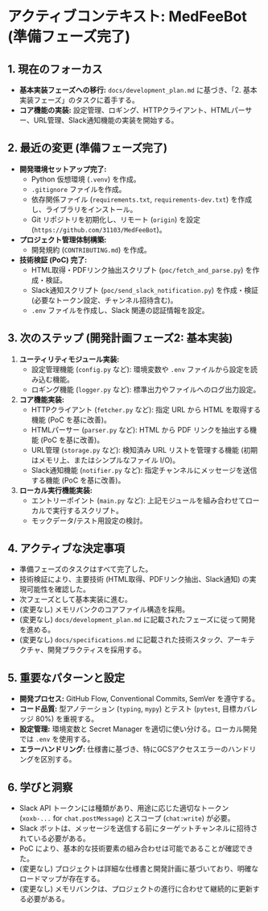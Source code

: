 # **アクティブコンテキスト: MedFeeBot (準備フェーズ完了)**

## **1. 現在のフォーカス**

- **基本実装フェーズへの移行:** `docs/development_plan.md` に基づき、「2.
  基本実装フェーズ」のタスクに着手する。
- **コア機能の実装:**
  設定管理、ロギング、HTTPクライアント、HTMLパーサー、URL管理、Slack通知機能の実装を開始する。

## **2. 最近の変更 (準備フェーズ完了)**

- **開発環境セットアップ完了:**
  - Python 仮想環境 (`.venv`) を作成。
  - `.gitignore` ファイルを作成。
  - 依存関係ファイル (`requirements.txt`, `requirements-dev.txt`)
    を作成し、ライブラリをインストール。
  - Git リポジトリを初期化し、リモート (`origin`) を設定
    (`https://github.com/31103/MedFeeBot`)。
- **プロジェクト管理体制構築:**
  - 開発規約 (`CONTRIBUTING.md`) を作成。
- **技術検証 (PoC) 完了:**
  - HTML取得・PDFリンク抽出スクリプト (`poc/fetch_and_parse.py`) を作成・検証。
  - Slack通知スクリプト (`poc/send_slack_notification.py`) を作成・検証
    (必要なトークン設定、チャンネル招待含む)。
  - `.env` ファイルを作成し、Slack 関連の認証情報を設定。

## **3. 次のステップ (開発計画フェーズ2: 基本実装)**

1. **ユーティリティモジュール実装:**
   - 設定管理機能 (`config.py` など): 環境変数や `.env`
     ファイルから設定を読み込む機能。
   - ロギング機能 (`logger.py` など): 標準出力やファイルへのログ出力設定。
2. **コア機能実装:**
   - HTTPクライアント (`fetcher.py` など): 指定 URL から HTML を取得する機能
     (PoC を基に改善)。
   - HTMLパーサー (`parser.py` など): HTML から PDF リンクを抽出する機能 (PoC
     を基に改善)。
   - URL管理 (`storage.py` など): 検知済み URL リストを管理する機能
     (初期はメモリ上、またはシンプルなファイル I/O)。
   - Slack通知機能 (`notifier.py` など):
     指定チャンネルにメッセージを送信する機能 (PoC を基に改善)。
3. **ローカル実行機能実装:**
   - エントリーポイント (`main.py` など):
     上記モジュールを組み合わせてローカルで実行するスクリプト。
   - モックデータ/テスト用設定の検討。

## **4. アクティブな決定事項**

- 準備フェーズのタスクはすべて完了した。
- 技術検証により、主要技術 (HTML取得、PDFリンク抽出、Slack通知)
  の実現可能性を確認した。
- 次フェーズとして基本実装に進む。
- (変更なし) メモリバンクのコアファイル構造を採用。
- (変更なし) `docs/development_plan.md`
  に記載されたフェーズに従って開発を進める。
- (変更なし) `docs/specifications.md`
  に記載された技術スタック、アーキテクチャ、開発プラクティスを採用する。

## **5. 重要なパターンと設定**

- **開発プロセス:** GitHub Flow, Conventional Commits, SemVer を遵守する。
- **コード品質:** 型アノテーション (`typing`, `mypy`) とテスト (`pytest`,
  目標カバレッジ 80%) を重視する。
- **設定管理:** 環境変数と Secret Manager を適切に使い分ける。ローカル開発では
  `.env` を使用する。
- **エラーハンドリング:**
  仕様書に基づき、特にGCSアクセスエラーのハンドリングを区別する。

## **6. 学びと洞察**

- Slack API トークンには種類があり、用途に応じた適切なトークン (`xoxb-...` for
  `chat.postMessage`) とスコープ (`chat:write`) が必要。
- Slack
  ボットは、メッセージを送信する前にターゲットチャンネルに招待されている必要がある。
- PoC により、基本的な技術要素の組み合わせは可能であることが確認できた。
- (変更なし)
  プロジェクトは詳細な仕様書と開発計画に基づいており、明確なロードマップが存在する。
- (変更なし)
  メモリバンクは、プロジェクトの進行に合わせて継続的に更新する必要がある。
